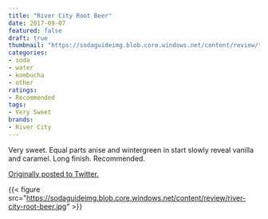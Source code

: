 ```yaml
---
title: "River City Root Beer"
date: 2017-09-07
featured: false
draft: true
thumbnail: "https://sodaguideimg.blob.core.windows.net/content/review/thumbs/river-city-root-beer.jpg"
categories:
- soda
- water
- kombucha
- other
ratings:
- Recommended
tags:
- Very Sweet
brands:
- River City
---
```


Very sweet. Equal parts anise and wintergreen in start slowly reveal vanilla and caramel. Long finish. Recommended.

[Originally posted to Twitter.](https://twitter.com/Cavorter/status/905851360394051584)

{{< figure src="https://sodaguideimg.blob.core.windows.net/content/review/river-city-root-beer.jpg" >}}

